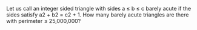 
Let us call an integer sided triangle with sides a &#8804; b &#8804; c barely acute if the sides satisfy  a2 + b2 = c2 + 1.
How many barely acute triangles are there with perimeter &#8804; 25,000,000?
